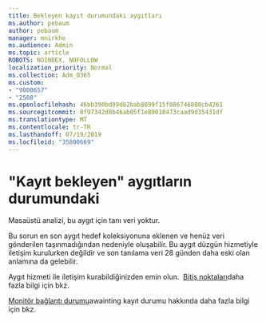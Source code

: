 ```yaml
---
title: Bekleyen kayıt durumundaki aygıtları
ms.author: pebaum
author: pebaum
manager: mnirkhe
ms.audience: Admin
ms.topic: article
ROBOTS: NOINDEX, NOFOLLOW
localization_priority: Normal
ms.collection: Adm_O365
ms.custom:
- "9000657"
- "2508"
ms.openlocfilehash: 46bb390bd89d82bab8099f15f086746800cb4261
ms.sourcegitcommit: 8f97342d8b46ab05f1e89018473caad9d35431df
ms.translationtype: MT
ms.contentlocale: tr-TR
ms.lasthandoff: 07/19/2019
ms.locfileid: "35800669"
---
```

# <a name="devices-are-in-awaiting-enrollment-state"></a>"Kayıt bekleyen" aygıtların durumundaki

Masaüstü analizi, bu aygıt için tanı veri yoktur. 

Bu sorun en son aygıt hedef koleksiyonuna eklenen ve henüz veri gönderilen taşınmadığından nedeniyle oluşabilir. Bu aygıt düzgün hizmetiyle iletişim kurulurken değildir ve son tanılama veri 28 günden daha eski olan anlamına da gelebilir.

Aygıt hizmeti ile iletişim kurabildiğinizden emin olun.  [Bitiş noktaları](https://docs.microsoft.com/sccm/desktop-analytics/enable-data-sharing#endpoints)daha fazla bilgi için bkz.

[Monitör bağlantı durumu](https://docs.microsoft.com/sccm/desktop-analytics/monitor-connection-health#awaiting-enrollment)awainting kayıt durumu hakkında daha fazla bilgi için bkz.
